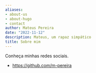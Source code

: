 ```yaml
---
aliases:
- about-us
- about-hugo
- contact
author: Mateus Pereira
date: "2022-11-12"
description: Mateus, um rapaz simpático
title: Sobre mim
---
```


Conheça minhas redes sociais.
- https://github.com/m-pereira

